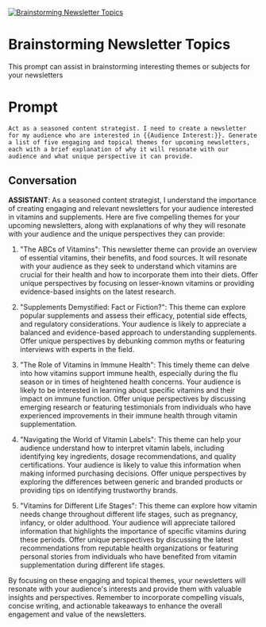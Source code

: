 
[![Brainstorming Newsletter Topics](https://flow-prompt-covers.s3.us-west-1.amazonaws.com/icon/illustrative/illus_6.png)]()
# Brainstorming Newsletter Topics 
This prompt can assist in brainstorming interesting themes or subjects for your newsletters

# Prompt

```
Act as a seasoned content strategist. I need to create a newsletter for my audience who are interested in {{Audience Interest:}}. Generate a list of five engaging and topical themes for upcoming newsletters, each with a brief explanation of why it will resonate with our audience and what unique perspective it can provide.
```

## Conversation

**ASSISTANT**: As a seasoned content strategist, I understand the importance of creating engaging and relevant newsletters for your audience interested in vitamins and supplements. Here are five compelling themes for your upcoming newsletters, along with explanations of why they will resonate with your audience and the unique perspectives they can provide:



1. "The ABCs of Vitamins": This newsletter theme can provide an overview of essential vitamins, their benefits, and food sources. It will resonate with your audience as they seek to understand which vitamins are crucial for their health and how to incorporate them into their diets. Offer unique perspectives by focusing on lesser-known vitamins or providing evidence-based insights on the latest research.



2. "Supplements Demystified: Fact or Fiction?": This theme can explore popular supplements and assess their efficacy, potential side effects, and regulatory considerations. Your audience is likely to appreciate a balanced and evidence-based approach to understanding supplements. Offer unique perspectives by debunking common myths or featuring interviews with experts in the field.



3. "The Role of Vitamins in Immune Health": This timely theme can delve into how vitamins support immune health, especially during the flu season or in times of heightened health concerns. Your audience is likely to be interested in learning about specific vitamins and their impact on immune function. Offer unique perspectives by discussing emerging research or featuring testimonials from individuals who have experienced improvements in their immune health through vitamin supplementation.



4. "Navigating the World of Vitamin Labels": This theme can help your audience understand how to interpret vitamin labels, including identifying key ingredients, dosage recommendations, and quality certifications. Your audience is likely to value this information when making informed purchasing decisions. Offer unique perspectives by exploring the differences between generic and branded products or providing tips on identifying trustworthy brands.



5. "Vitamins for Different Life Stages": This theme can explore how vitamin needs change throughout different life stages, such as pregnancy, infancy, or older adulthood. Your audience will appreciate tailored information that highlights the importance of specific vitamins during these periods. Offer unique perspectives by discussing the latest recommendations from reputable health organizations or featuring personal stories from individuals who have benefited from vitamin supplementation during different life stages.



By focusing on these engaging and topical themes, your newsletters will resonate with your audience's interests and provide them with valuable insights and perspectives. Remember to incorporate compelling visuals, concise writing, and actionable takeaways to enhance the overall engagement and value of the newsletters.


